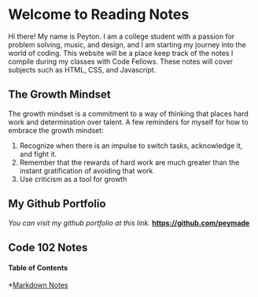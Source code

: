 # Welcome to Reading Notes

Hi there! My name is Peyton. I am a college student with a passion for problem solving, music, and design, and I am starting my journey into the world of coding. 
This website will be a place keep track of the notes I compile during my classes with Code Fellows. These notes will cover subjects such as HTML, CSS, and Javascript. 

## The Growth Mindset

The growth mindset is a commitment to a way of thinking that places hard work and determination over talent. 
A few reminders for myself for how to embrace the growth mindset:

1. Recognize when there is an impulse to switch tasks, acknowledge it, and fight it. 
2. Remember that the rewards of hard work are much greater than the instant gratification of avoiding that work
3. Use criticism as a tool for growth

## My Github Portfolio
*You can visit my github portfolio at this link.*
**https://github.com/peymade**

## Code 102 Notes

#### Table of Contents
*[Markdown Notes](markdown.md)
